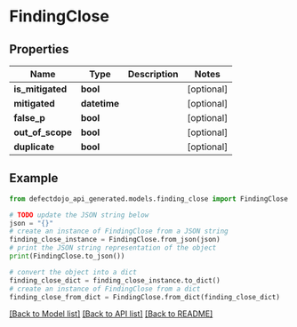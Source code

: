 # FindingClose


## Properties

Name | Type | Description | Notes
------------ | ------------- | ------------- | -------------
**is_mitigated** | **bool** |  | [optional] 
**mitigated** | **datetime** |  | [optional] 
**false_p** | **bool** |  | [optional] 
**out_of_scope** | **bool** |  | [optional] 
**duplicate** | **bool** |  | [optional] 

## Example

```python
from defectdojo_api_generated.models.finding_close import FindingClose

# TODO update the JSON string below
json = "{}"
# create an instance of FindingClose from a JSON string
finding_close_instance = FindingClose.from_json(json)
# print the JSON string representation of the object
print(FindingClose.to_json())

# convert the object into a dict
finding_close_dict = finding_close_instance.to_dict()
# create an instance of FindingClose from a dict
finding_close_from_dict = FindingClose.from_dict(finding_close_dict)
```
[[Back to Model list]](../README.md#documentation-for-models) [[Back to API list]](../README.md#documentation-for-api-endpoints) [[Back to README]](../README.md)


